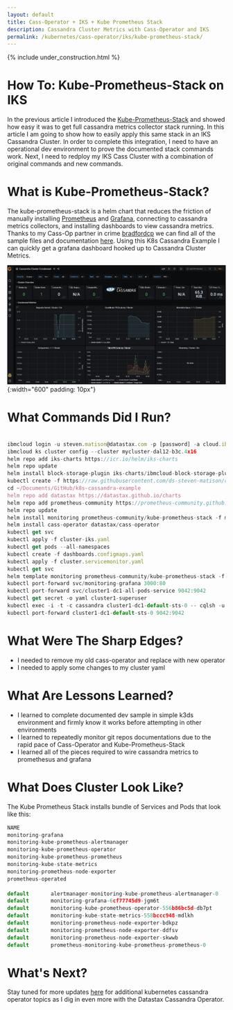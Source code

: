 ```yaml
---
layout: default
title: Cass-Operator + IKS + Kube Prometheus Stack
description: Cassandra Cluster Metrics with Cass-Operator and IKS
permalink: /kubernetes/cass-operator/iks/kube-prometheus-stack/
---
```


{% include under_construction.html %}

# How To: Kube-Prometheus-Stack on IKS

In the previous article I introduced the [Kube-Prometheus-Stack](/kubernetes/cass-operator/kube-prometheus-stack/) and showed how easy it was to get full cassandra metrics collector stack running.  In this article I am going to show how to easily apply this same stack in an IKS Cassandra Cluster.   In order to complete this integration, I need to have an operational dev environment to prove the documented stack commands work.  Next, I need to redploy my IKS Cass Cluster with a combination of original commands and new commands.

# What is Kube-Prometheus-Stack?

The kube-prometheus-stack is a helm chart that reduces the friction of manually installing [Prometheus](https://prometheus.io/) and [Grafana](https://grafana.com/), connecting to cassandra metrics collectors, and installing dashboards to view cassandra metrics.  Thanks to my Cass-Op partner in crime [bradfordcp](https://github.com/bradfordcp) we can find all of the sample files and documentation [here](https://github.com/bradfordcp/k8s-cassandra-example).  Using this K8s Cassandra Example I can quickly get a grafana dashboard hooked up to Cassandra Cluster Metrics.

![Grafana](/assets/images/grafana_cassandra_metrics.png){:width="600" padding: 10px"}

# What Commands Did I Run?

```js

ibmcloud login -u steven.matison@datastax.com -p [password] -a cloud.ibm.com -r us-south -g Default
ibmcloud ks cluster config --cluster mycluster-dal12-b3c.4x16
helm repo add iks-charts https://icr.io/helm/iks-charts
helm repo update
helm install block-storage-plugin iks-charts/ibmcloud-block-storage-plugin -n cass-operator
kubectl create -f https://raw.githubusercontent.com/ds-steven-matison/cass-operator/master/operator/k8s-flavors/iks/storage-block.yaml
cd ~/Documents/GitHub/k8s-cassandra-example
helm repo add datastax https://datastax.github.io/charts
helm repo add prometheus-community https://prometheus-community.github.io/helm-charts
helm repo update
helm install monitoring prometheus-community/kube-prometheus-stack -f monitoring.values.yaml
helm install cass-operator datastax/cass-operator
kubectl get svc
kubectl apply -f cluster-iks.yaml
kubectl get pods --all-namespaces
kubectl create -f dashboards.configmaps.yaml
kubectl apply -f cluster.servicemonitor.yaml
kubectl get svc
helm template monitoring prometheus-community/kube-prometheus-stack -f monitoring.values.yaml
kubectl port-forward svc/monitoring-grafana 3000:80
kubectl port-forward svc/cluster1-dc1-all-pods-service 9042:9042
kubectl get secret -o yaml cluster1-superuser
kubectl exec -i -t -c cassandra cluster1-dc1-default-sts-0 -- cqlsh -u cluster1-superuser -p [password]
kubectl port-forward cluster1-dc1-default-sts-0 9042:9042
```

# What Were The Sharp Edges?

*   I needed to remove my old cass-operator and replace with new operator
*   I needed to apply some changes to my cluster yaml

# What Are Lessons Learned?

*   I learned to complete documented dev sample in simple k3ds environment and firmly know it works before attempting in other environments
*   I learned to repeatedly monitor git repos documentations due to the rapid pace of Cass-Operator and Kube-Prometheus-Stack
*   I learned all of the pieces required to wire cassandra metrics to promethesus and grafana

# What Does Cluster Look Like?

The Kube Prometheus Stack installs bundle of Services and Pods that look like this:

```js
NAME                                      
monitoring-grafana                       
monitoring-kube-prometheus-alertmanager
monitoring-kube-prometheus-operator
monitoring-kube-prometheus-prometheus
monitoring-kube-state-metrics
monitoring-prometheus-node-exporter
prometheus-operated

default       alertmanager-monitoring-kube-prometheus-alertmanager-0
default       monitoring-grafana-6cf77745d9-jgm6t
default       monitoring-kube-prometheus-operator-556b86bc5d-db7pt
default       monitoring-kube-state-metrics-558bccc948-mdlkh
default       monitoring-prometheus-node-exporter-bdkpz
default       monitoring-prometheus-node-exporter-ddfsv
default       monitoring-prometheus-node-exporter-skwwb
default       prometheus-monitoring-kube-prometheus-prometheus-0
```

# What's Next?

Stay tuned for more updates [here](/kubernetes/cass-operator/) for additional kubernetes cassandra operator topics as I dig in even more with the Datastax Cassandra Operator. 